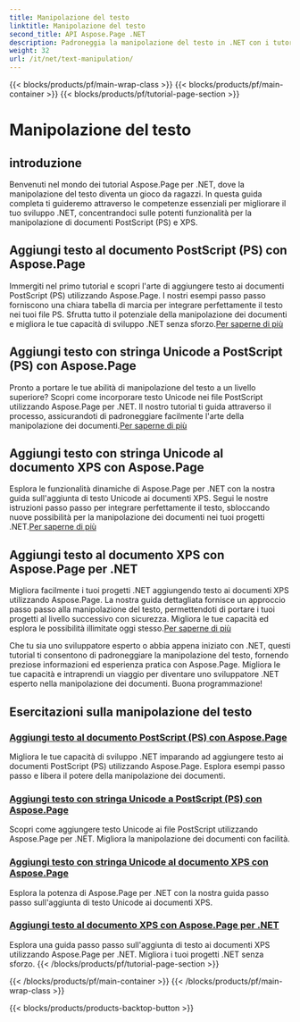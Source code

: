 ```yaml
---
title: Manipolazione del testo
linktitle: Manipolazione del testo
second_title: API Aspose.Page .NET
description: Padroneggia la manipolazione del testo in .NET con i tutorial Aspose.Page. Impara ad aggiungere testo Unicode ai documenti PostScript e XPS. Migliora le tue capacità di manipolazione dei documenti.
weight: 32
url: /it/net/text-manipulation/
---
```


{{< blocks/products/pf/main-wrap-class >}}
{{< blocks/products/pf/main-container >}}
{{< blocks/products/pf/tutorial-page-section >}}

# Manipolazione del testo



## introduzione

Benvenuti nel mondo dei tutorial Aspose.Page per .NET, dove la manipolazione del testo diventa un gioco da ragazzi. In questa guida completa ti guideremo attraverso le competenze essenziali per migliorare il tuo sviluppo .NET, concentrandoci sulle potenti funzionalità per la manipolazione di documenti PostScript (PS) e XPS.

## Aggiungi testo al documento PostScript (PS) con Aspose.Page

 Immergiti nel primo tutorial e scopri l'arte di aggiungere testo ai documenti PostScript (PS) utilizzando Aspose.Page. I nostri esempi passo passo forniscono una chiara tabella di marcia per integrare perfettamente il testo nei tuoi file PS. Sfrutta tutto il potenziale della manipolazione dei documenti e migliora le tue capacità di sviluppo .NET senza sforzo.[Per saperne di più](./add-text-to-postscript-ps-document/)

## Aggiungi testo con stringa Unicode a PostScript (PS) con Aspose.Page

Pronto a portare le tue abilità di manipolazione del testo a un livello superiore? Scopri come incorporare testo Unicode nei file PostScript utilizzando Aspose.Page per .NET. Il nostro tutorial ti guida attraverso il processo, assicurandoti di padroneggiare facilmente l'arte della manipolazione dei documenti.[Per saperne di più](./add-text-with-unicode-string-to-postscript-ps/)

## Aggiungi testo con stringa Unicode al documento XPS con Aspose.Page

 Esplora le funzionalità dinamiche di Aspose.Page per .NET con la nostra guida sull'aggiunta di testo Unicode ai documenti XPS. Segui le nostre istruzioni passo passo per integrare perfettamente il testo, sbloccando nuove possibilità per la manipolazione dei documenti nei tuoi progetti .NET.[Per saperne di più](./add-text-with-unicode-string-to-xps-document/)

## Aggiungi testo al documento XPS con Aspose.Page per .NET

 Migliora facilmente i tuoi progetti .NET aggiungendo testo ai documenti XPS utilizzando Aspose.Page. La nostra guida dettagliata fornisce un approccio passo passo alla manipolazione del testo, permettendoti di portare i tuoi progetti al livello successivo con sicurezza. Migliora le tue capacità ed esplora le possibilità illimitate oggi stesso.[Per saperne di più](./add-text-to-xps-document/)

Che tu sia uno sviluppatore esperto o abbia appena iniziato con .NET, questi tutorial ti consentono di padroneggiare la manipolazione del testo, fornendo preziose informazioni ed esperienza pratica con Aspose.Page. Migliora le tue capacità e intraprendi un viaggio per diventare uno sviluppatore .NET esperto nella manipolazione dei documenti. Buona programmazione!
## Esercitazioni sulla manipolazione del testo
### [Aggiungi testo al documento PostScript (PS) con Aspose.Page](./add-text-to-postscript-ps-document/)
Migliora le tue capacità di sviluppo .NET imparando ad aggiungere testo ai documenti PostScript (PS) utilizzando Aspose.Page. Esplora esempi passo passo e libera il potere della manipolazione dei documenti.
### [Aggiungi testo con stringa Unicode a PostScript (PS) con Aspose.Page](./add-text-with-unicode-string-to-postscript-ps/)
Scopri come aggiungere testo Unicode ai file PostScript utilizzando Aspose.Page per .NET. Migliora la manipolazione dei documenti con facilità.
### [Aggiungi testo con stringa Unicode al documento XPS con Aspose.Page](./add-text-with-unicode-string-to-xps-document/)
Esplora la potenza di Aspose.Page per .NET con la nostra guida passo passo sull'aggiunta di testo Unicode ai documenti XPS.
### [Aggiungi testo al documento XPS con Aspose.Page per .NET](./add-text-to-xps-document/)
Esplora una guida passo passo sull'aggiunta di testo ai documenti XPS utilizzando Aspose.Page per .NET. Migliora i tuoi progetti .NET senza sforzo.
{{< /blocks/products/pf/tutorial-page-section >}}

{{< /blocks/products/pf/main-container >}}
{{< /blocks/products/pf/main-wrap-class >}}

{{< blocks/products/products-backtop-button >}}
